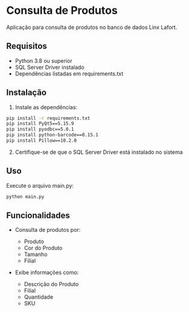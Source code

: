 # Consulta de Produtos

Aplicação para consulta de produtos no banco de dados Linx Lafort.

## Requisitos

- Python 3.8 ou superior
- SQL Server Driver instalado
- Dependências listadas em requirements.txt

## Instalação

1. Instale as dependências:
```bash
pip install -r requirements.txt
pip install PyQt5==5.15.9
pip install pyodbc==5.0.1
pip install python-barcode==0.15.1
pip install Pillow==10.2.0
```

2. Certifique-se de que o SQL Server Driver está instalado no sistema

## Uso

Execute o arquivo main.py:
```bash
python main.py
```

## Funcionalidades

- Consulta de produtos por:
  - Produto
  - Cor do Produto
  - Tamanho
  - Filial

- Exibe informações como:
  - Descrição do Produto
  - Filial
  - Quantidade
  - SKU 